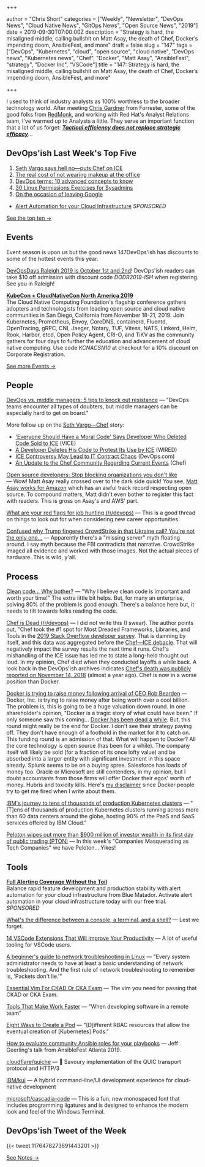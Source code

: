 +++

author = "Chris Short"
categories = ["Weekly", "Newsletter", "DevOps News", "Cloud Native News", "GitOps News", "Open Source News", "2019"]
date = 2019-09-30T07:00:00Z
description = "Strategy is hard, the misaligned middle, calling bullshit on Matt Asay, the death of Chef, Docker’s impending doom, AnsibleFest, and more"
draft = false
slug = "147"
tags = ["DevOps", "Kubernetes", "cloud", "open source", "cloud native", "DevOps news", "Kubernetes news", "Chef", "Docker", "Matt Asay", "AnsibleFest", "strategy", "Docker Inc", "VSCode"]
title = "147: Strategy is hard, the misaligned middle, calling bullshit on Matt Asay, the death of Chef, Docker’s impending doom, AnsibleFest, and more"

+++

I used to think of industry analysts as 100% worthless to the broader technology world. After meeting [Chris Gardner](https://www.forrester.com/Chris-Gardner) from Forrester, some of the good folks from [RedMonk](https://redmonk.com/), and working with Red Hat's Analyst Relations team, I've warmed up to Analysts a little. They serve an important function that a lot of us forget: [***Tactical efficiency does not replace strategic efficacy***](https://chrisshort.net/tactical-efficiency-does-not-replace-strategic-efficacy/)...

## DevOps'ish Last Week's Top Five

1. [Seth Vargo says hell no—puts Chef on ICE](https://chrisshort.net/seth-vargo-says-hell-noputs-chef-on-ice/)
1. [The real cost of not wearing makeup at the office](https://www.fastcompany.com/90400807/the-real-cost-of-not-wearing-makeup-at-the-office)
1. [DevOps terms: 10 advanced concepts to know](https://enterprisersproject.com/article/2019/9/devops-terms-10-advanced)
1. [30 Linux Permissions Exercises for Sysadmins](https://devconnected.com/30-linux-permissions-exercises-for-sysadmins/)
1. [On the occasion of leaving Google](https://medium.com/@Irenes/on-the-occasion-of-leaving-google-b8c7029c8d8b)

* [Alert Automation for your Cloud Infrastructure](https://www.bluematador.com/devopsish) *SPONSORED*

[See the top ten →](https://github.com/chris-short/devopsish.com/blob/main/content/post/147/notes.md)

## Events

Event season is upon us but the good news 147DevOps'ish has discounts to some of the hottest events this year.

[DevOpsDays Raleigh 2019 is October 1st and 2nd](https://devopsdays.org/events/2019-raleigh/welcome/)! DevOps'ish readers can take $10 off admission with discount code *DODR2019-ISH* when registering. See you in Raleigh!

[**KubeCon + CloudNativeCon North America 2019**](https://cshort.co/kcna19)  
The Cloud Native Computing Foundation's flagship conference gathers adopters and technologists from leading open source and cloud native communities in San Diego, California from November 18-21, 2019. Join Kubernetes, Prometheus, Envoy, CoreDNS, containerd, Fluentd, OpenTracing, gRPC, CNI, Jaeger, Notary, TUF, Vitess, NATS, Linkerd, Helm, Rook, Harbor, etcd, Open Policy Agent, CRI-O, and TiKV as the community gathers for four days to further the education and advancement of cloud native computing. Use code *KCNACSN10* at checkout for a 10% discount on Corporate Registration.

[See more Events →](https://devopsish.com/147/events/)

## People

[DevOps vs. middle managers: 5 tips to knock out resistance](https://enterprisersproject.com/article/2019/9/devops-vs-middle-managers) — "DevOps teams encounter all types of doubters, but middle managers can be especially hard to get on board."

More follow up on the [Seth Vargo—Chef](https://chrisshort.net/seth-vargo-says-hell-noputs-chef-on-ice/) story:

* ['Everyone Should Have a Moral Code' Says Developer Who Deleted Code Sold to ICE](https://www.vice.com/en_us/article/mbm3xn/chef-sugar-author-deletes-code-sold-to-ice-immigration-customs-enforcement) (VICE)
* [A Developer Deletes His Code to Protest Its Use by ICE](https://www.wired.com/story/developer-deletes-code-protest-ice/) (WIRED)
* [ICE Controversy May Lead to IT Contract Chaos](https://devops.com/ice-controversy-may-lead-to-it-contract-chaos/) (DevOps.com)
* [An Update to the Chef Community Regarding Current Events](https://blog.chef.io/an-update-to-the-chef-community-regarding-current-events/) (Chef)

[Open source developers: Stop blocking organizations you don't like](https://www.techrepublic.com/article/open-source-developers-stop-blocking-organizations-you-dont-like/) — Wow! Matt Asay really crossed over to the dark side quick! You see, [Matt Asay works for Amazon](https://www.linkedin.com/in/mjasay/) which has an awful track record respecting open source. To compound matters, Matt didn't even bother to register this fact with readers. This is gross on Asay's and AWS' part.

[What are your red flags for job hunting (/r/devops)](https://www.reddit.com/r/devops/comments/d8onnc/what_are_your_red_flags_for_job_hunting/) — This is a good thread on things to look out for when considering new career opportunities.

[Confused why Trump fingered CrowdStrike in that Ukraine call? You're not the only one...](https://www.theregister.co.uk/2019/09/25/crowdstrike_mention_in_ukraine/) — Apparently there's a "missing server" myth floating around. I say myth because the FBI contradicts that narrative. CrowdStrike imaged all evidence and worked with those images. Not the actual pieces of hardware. This is wild, y'all.

## Process

[Clean code... Why bother?](https://dev.to/paulasantamaria/clean-code-why-bother-21lo) — "Why I believe clean code is important and worth your time!" The extra little bit helps. But, for many an enterprise, solving 80% of the problem is good enough. There's a balance here but, it needs to tilt towards folks reading the code.

[Chef is Dead (/r/devops)](https://www.reddit.com/r/devops/comments/d7lzp4/chef_is_dead/) — I did not write this (I swear). The author points out, "Chef took the #1 spot for Most Dreaded Frameworks, Libraries, and Tools in the [2019 Stack Overflow developer survey](https://insights.stackoverflow.com/survey/2019#technology-_-most-loved-dreaded-and-wanted-other-frameworks-libraries-and-tools). That is damning by itself, and this data was aggregated before the [Chef—ICE debacle](https://chrisshort.net/seth-vargo-says-hell-noputs-chef-on-ice/). That will negatively impact the survey results the next time it runs. Chef's mishandling of the ICE issue has led me to state a long-held thought out loud. In my opinion, Chef died when they conducted layoffs a while back. A look back in the DevOps'ish archives indicates [Chef's death was publicly reported on November 14, 2018](https://devopsish.com/104/) (almost a year ago). Chef is now in a worse position than Docker.

[Docker is trying to raise money following arrival of CEO Rob Bearden](https://www.cnbc.com/2019/09/27/docker-is-trying-to-raise-money-following-arrival-of-ceo-rob-bearden.html) — Docker, Inc. is trying to raise money after being worth over a cool billion. The problem is, this is going to be a huge valuation down round. In one shareholder's opinion, "Docker is a tragic story of what could have been." If only someone saw this coming... [Docker has been dead a while](https://chrisshort.net/docker-inc-is-dead/). But, this round might really be the end for Docker. I don't see their strategy paying off. They don't have enough of a foothold in the market for it to catch on. This funding round is an admission of that. What will happen to Docker? All the core technology is open source (has been for a while). The company itself will likely be sold (for a fraction of its once lofty value) and be absorbed into a larger entity with significant investment in this space already. Splunk seems to be on a buying spree. Salesforce has loads of money too. Oracle or Microsoft are still contenders, in my opinion, but I doubt accountants from those firms will offer Docker their egos' worth of money. Hubris and toxicity kills. Here's [my disclaimer](https://devopsish.com/terms/) since Docker people try to get me fired when I write about them.

[IBM's journey to tens of thousands of production Kubernetes clusters](https://www.tigera.io/blog/ibms-journey-to-tens-of-thousands-of-production-kubernetes-clusters/) — "[T]ens of thousands of production Kubernetes clusters running across more than 60 data centers around the globe, hosting 90% of the PaaS and SaaS services offered by IBM Cloud."

[Peloton wipes out more than $900 million of investor wealth in its first day of public trading (PTON)](https://markets.businessinsider.com/news/stocks/peloton-stock-price-900-million-market-value-erased-after-ipo-2019-9-1028557770) — In this week's "Companies Masquerading as Tech Companies" we have Peloton... Yikes!

## Tools

[**Full Alerting Coverage Without the Toil**](https://www.bluematador.com/devopsish)  
Balance rapid feature development and production stability with alert automation for your cloud infrastructure from Blue Matador. Activate alert automation in your cloud infrastructure today with our free trial. *SPONSORED*

[What's the difference between a console, a terminal, and a shell?](https://www.hanselman.com/blog/WhatsTheDifferenceBetweenAConsoleATerminalAndAShell.aspx) — Lest we forget.

[14 VSCode Extensions That Will Improve Your Productivity](https://x-team.com/blog/14-vscode-extensions/) — A lot of useful tooling for VSCode users.

[A beginner's guide to network troubleshooting in Linux](https://www.redhat.com/sysadmin/beginners-guide-network-troubleshooting-linux) — "Every system administrator needs to have at least a basic understanding of network troubleshooting. And the first rule of network troubleshooting to remember is, 'Packets don't lie.'"

[Essential Vim For CKAD Or CKA Exam](https://blog.codonomics.com/2019/09/essential-vim-for-ckad-or-cka-exam.html) — The vim you need for passing that CKAD or CKA Exam.

[Tools That Make Work Faster](https://blog.softwaremill.com/tools-that-make-work-faster-2c089ac902c9) — "When developing software in a remote team"

[Eight Ways to Create a Pod](https://securityboulevard.com/2019/09/eight-ways-to-create-a-pod/) — "[D]ifferent RBAC resources that allow the eventual creation of [Kubernetes] Pods."

[How to evaluate community Ansible roles for your playbooks](https://www.jeffgeerling.com/blog/2019/how-evaluate-community-ansible-roles-your-playbooks) — Jeff Geerling's talk from AnsibleFest Atlanta 2019.

[cloudflare/quiche](https://github.com/cloudflare/quiche) — 🥧 Savoury implementation of the QUIC transport protocol and HTTP/3

[IBM/kui](https://github.com/IBM/kui) — A hybrid command-line/UI development experience for cloud-native development

[microsoft/cascadia-code](https://github.com/microsoft/cascadia-code) — This is a fun, new monospaced font that includes programming ligatures and is designed to enhance the modern look and feel of the Windows Terminal.

## DevOps'ish Tweet of the Week

{{< tweet 1176478273691443201 >}}

[See Notes →](https://github.com/chris-short/devopsish.com/blob/main/content/post/147/notes.md)
